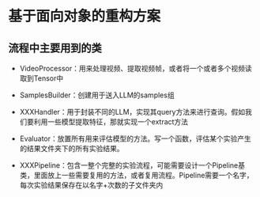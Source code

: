 # 基于面向对象的重构方案

## 流程中主要用到的类


+ VideoProcessor：用来处理视频、提取视频帧，或者将一个或者多个视频读取到Tensor中

+ SamplesBuilder：创建用于送入LLM的samples组

+ XXXHandler：用于封装不同的LLM，实现其query方法来进行查询。假如我们要利用一些模型提取特征，那就实现一个extract方法

+ Evaluator：放置所有用来评估模型的方法。写一个函数，评估某个实验产生的结果文件夹下的所有实验结果。

+ XXXPipeline：包含一整个完整的实验流程，可能需要设计一个Pipeline基类，里面放上一些需要复用的方法，或者复用流程。Pipeline需要一个名字，每次实验结果保存在以名字+次数的子文件夹内



